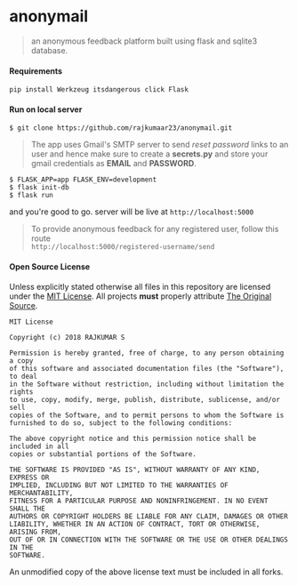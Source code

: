 # anonymail

> an anonymous feedback platform built using flask and sqlite3 database.

#### Requirements
```
pip install Werkzeug itsdangerous click Flask
```
#### Run on local server

``` 
$ git clone https://github.com/rajkumaar23/anonymail.git
```
>The app uses Gmail's SMTP server to send _reset password_ links to an user and hence make sure to create a **secrets.py** and store your gmail credentials as **EMAIL** and **PASSWORD**. 
```
$ FLASK_APP=app FLASK_ENV=development 
$ flask init-db
$ flask run
````
 and you're good to go. 
 server will be live at `http://localhost:5000`
 
> To provide anonymous feedback for any registered user, follow this route   
`http://localhost:5000/registered-username/send`
 
#### Open Source License

Unless explicitly stated otherwise all files in this repository are licensed under the [MIT License](https://opensource.org/licenses/MIT). All projects **must** properly attribute [The Original Source](https://github.com/rajkumaar23/anonymail).
        
    MIT License
    
    Copyright (c) 2018 RAJKUMAR S
    
    Permission is hereby granted, free of charge, to any person obtaining a copy
    of this software and associated documentation files (the "Software"), to deal
    in the Software without restriction, including without limitation the rights
    to use, copy, modify, merge, publish, distribute, sublicense, and/or sell
    copies of the Software, and to permit persons to whom the Software is
    furnished to do so, subject to the following conditions:
    
    The above copyright notice and this permission notice shall be included in all
    copies or substantial portions of the Software.
    
    THE SOFTWARE IS PROVIDED "AS IS", WITHOUT WARRANTY OF ANY KIND, EXPRESS OR
    IMPLIED, INCLUDING BUT NOT LIMITED TO THE WARRANTIES OF MERCHANTABILITY,
    FITNESS FOR A PARTICULAR PURPOSE AND NONINFRINGEMENT. IN NO EVENT SHALL THE
    AUTHORS OR COPYRIGHT HOLDERS BE LIABLE FOR ANY CLAIM, DAMAGES OR OTHER
    LIABILITY, WHETHER IN AN ACTION OF CONTRACT, TORT OR OTHERWISE, ARISING FROM,
    OUT OF OR IN CONNECTION WITH THE SOFTWARE OR THE USE OR OTHER DEALINGS IN THE
    SOFTWARE.
    
An unmodified copy of the above license text must be included in all forks.

